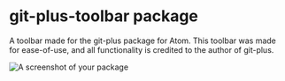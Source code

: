 # git-plus-toolbar package

A toolbar made for the git-plus package for Atom.
This toolbar was made for ease-of-use, and all functionality is credited to the author of git-plus.

![A screenshot of your package](https://f.cloud.github.com/assets/69169/2290250/c35d867a-a017-11e3-86be-cd7c5bf3ff9b.gif)
